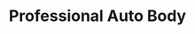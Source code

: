 ---
title: "Professional Auto Body"
url: /bend/professional-auto-body-northeast-highway-20/
shop: Autowerkstatt
---